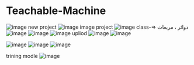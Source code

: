 # Teachable-Machine

![image](https://github.com/user-attachments/assets/11560c66-21aa-4a4d-916c-9be6c4ca10dd)
new project
![image](https://github.com/user-attachments/assets/5bc59b16-7d16-430b-a3bf-225da2493409)
image project
![image](https://github.com/user-attachments/assets/23538321-1900-4c0f-b8bc-92046d68e632)
class-=> دوائر ، مربعات
![image](https://github.com/user-attachments/assets/8fdff36e-81dc-4dc1-aa3d-1cd9e5616a8e)
![image](https://github.com/user-attachments/assets/258dd609-5227-4a1f-8614-1912a59b42f7)
![image](https://github.com/user-attachments/assets/247e065f-0a02-4278-831d-8566005d2033)
upliod
![image](https://github.com/user-attachments/assets/c15f6a8d-4ff8-4693-bee2-8a777541a3e5)
![image](https://github.com/user-attachments/assets/a92ef37c-fd49-4f4a-a0e3-5de46e150de3)

![image](https://github.com/user-attachments/assets/fe439b43-aa33-4b88-8a4b-8d0ace1d8acd)
![image](https://github.com/user-attachments/assets/1f7aebf0-6318-4a3c-9035-d60c81ed9f3b)
![image](https://github.com/user-attachments/assets/2ea9031f-25af-42d9-bfa4-a51858e2ffd2)

trining modle
![image](https://github.com/user-attachments/assets/51d32388-47ed-4a59-b163-b3b4be2e9361)
